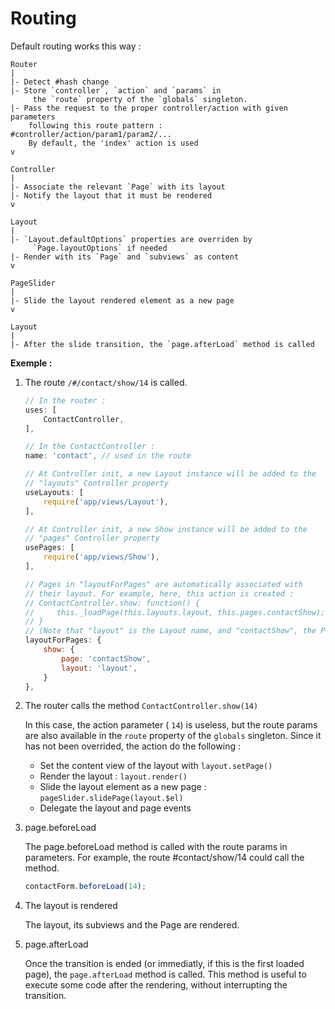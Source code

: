 # Routing

Default routing works this way :

```
Router
|
|- Detect #hash change
|- Store `controller`, `action` and `params` in
     the `route` property of the `globals` singleton.
|- Pass the request to the proper controller/action with given parameters
    following this route pattern : #controller/action/param1/param2/...
    By default, the 'index' action is used
v

Controller
|
|- Associate the relevant `Page` with its layout
|- Notify the layout that it must be rendered
v

Layout
|
|- `Layout.defaultOptions` properties are overriden by
     `Page.layoutOptions` if needed
|- Render with its `Page` and `subviews` as content
v

PageSlider
|
|- Slide the layout rendered element as a new page
v

Layout
|
|- After the slide transition, the `page.afterLoad` method is called
```

__Exemple :__

1. The route `/#/contact/show/14` is called.

   ```js
   // In the router :
   uses: [
       ContactController,
   ],
   ```

   ```js
   // In the ContactController :
   name: 'contact', // used in the route

   // At Controller init, a new Layout instance will be added to the
   // "layouts" Controller property
   useLayouts: [
       require('app/views/Layout'),
   ],

   // At Controller init, a new Show instance will be added to the
   // "pages" Controller property
   usePages: [
       require('app/views/Show'),
   ],

   // Pages in "layoutForPages" are automatically associated with
   // their layout. For example, here, this action is created :
   // ContactController.show: function() {
   //     this._loadPage(this.layouts.layout, this.pages.contactShow);
   // }
   // (Note that "layout" is the Layout name, and "contactShow", the Page name)
   layoutForPages: {
       show: {
           page: 'contactShow',
           layout: 'layout',
       }
   },
   ```

2. The router calls the method `ContactController.show(14)`

   In this case, the action parameter ( `14`) is useless, but the route params are also available in the `route` property of the `globals` singleton.
   Since it has not been overrided, the action do the following :
   - Set the content view of the layout with `layout.setPage()`
   - Render the layout : `layout.render()`
   - Slide the layout element as a new page : `pageSlider.slidePage(layout.$el)`
   - Delegate the layout and page events

3. page.beforeLoad

   The page.beforeLoad method is called with the route params in parameters.
   For example, the route #contact/show/14 could call the method.

   ```js
   contactForm.beforeLoad(14);
   ```

4. The layout is rendered

   The layout, its subviews and the Page are rendered.

5. page.afterLoad

   Once the transition is ended (or immediatly, if this is the first loaded page), the `page.afterLoad` method is called.
   This method is useful to execute some code after the rendering, without interrupting the transition.
